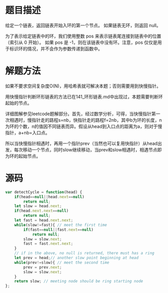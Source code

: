 # 题目描述
给定一个链表，返回链表开始入环的第一个节点。 如果链表无环，则返回 null。<p>

为了表示给定链表中的环，我们使用整数 pos 来表示链表尾连接到链表中的位置（索引从 0 开始）。 如果 pos 是 -1，则在该链表中没有环。注意，pos 仅仅是用于标识环的情况，并不会作为参数传递到函数中。
# 解题方法
如果不要求空间复杂度O(N)，用哈希表就可解决本题；否则需要用到快慢指针。<p>
用快慢指针判断环形链表的方法已在141_环形链表.md中出现过，本题需要判断环起始的节点。<p>
详细图解参见leetcode题解部分。首先，经过数学分析，可得，当快慢指针第一次相遇时，慢指针走的路程s=nb，快指针走的路程f=2nb，其中b为环的长度，n为环的个数，n的值因不同链表而异。假设从head到入口点的距离为a，则对于慢指针，a+nb=入口点。<p>
所以当快慢指针相遇时，再用一个指针prev（当然也可以复用快指针）从head出发，每次移动一个节点，同时slow继续移动，当prev和slow相遇时，相遇节点即为环的起始节点。
# 源码
```javascript
var detectCycle = function(head) {
    if(head==null||head.next==null)
        return null;
    let slow = head.next;
    if(head.next.next==null)
        return null;
    let fast = head.next.next;
    while(slow!=fast){ // meet the first time
        if(fast==null||fast.next==null)
            return null;
        slow = slow.next;
        fast = fast.next.next;
    }
    // if in the above, no null is returned, there must has a ring
    let prev = head;// another slow point beginning at head
    while(prev!=slow){ // meet the second time
        prev = prev.next;
        slow = slow.next;
    }
    return slow; // meeting node should be ring starting node
};
```